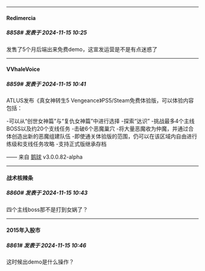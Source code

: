 ﻿
*****

####  Redimercia  
##### 8858#       发表于 2024-11-15 10:25

发售了5个月后端出来免费demo，这宣发运营是不是有点迷惑了


*****

####  VVhaleVoice  
##### 8859#       发表于 2024-11-15 10:41

ATLUS发布《真女神转生5 Vengeance》PS5/Steam免费体验版，可以体验内容包括：

-可以从“创世女神篇”与“复仇女神篇”中进行选择
-探索“达识”
-挑战最多4个主线BOSS以及约20个支线任务
-击破6个恶魔巢穴
-将大量恶魔收为仲魔，并通过合体创造出新的恶魔组建队伍
-即使通关体验版的范围，仍可以在该区域内自由进行练级和支线任务攻略
-支持正式版继承存档

—— 来自 [鹅球](https://www.pgyer.com/xfPejhuq) v3.0.0.82-alpha

*****

####  战术核辣条  
##### 8860#       发表于 2024-11-15 10:43

四个主线boss那不是打到女娲了？


*****

####  2015年入股市  
##### 8861#       发表于 2024-11-15 10:46

这时候出demo是什么操作？

